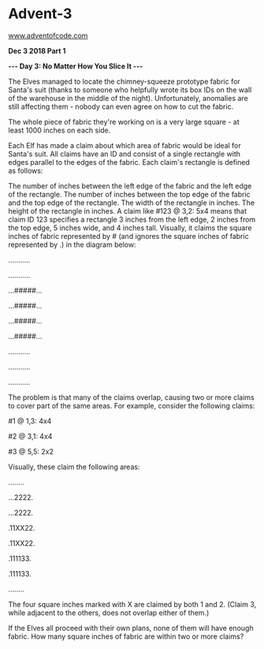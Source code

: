 # Advent-3

www.adventofcode.com

**Dec 3 2018 Part 1**

**--- Day 3: No Matter How You Slice It ---**

The Elves managed to locate the chimney-squeeze prototype fabric for Santa's suit (thanks to someone who helpfully wrote its box IDs on the wall of the warehouse in the middle of the night). Unfortunately, anomalies are still affecting them - nobody can even agree on how to cut the fabric.

The whole piece of fabric they're working on is a very large square - at least 1000 inches on each side.

Each Elf has made a claim about which area of fabric would be ideal for Santa's suit. All claims have an ID and consist of a single rectangle with edges parallel to the edges of the fabric. Each claim's rectangle is defined as follows:

The number of inches between the left edge of the fabric and the left edge of the rectangle.
The number of inches between the top edge of the fabric and the top edge of the rectangle.
The width of the rectangle in inches.
The height of the rectangle in inches.
A claim like #123 @ 3,2: 5x4 means that claim ID 123 specifies a rectangle 3 inches from the left edge, 2 inches from the top edge, 5 inches wide, and 4 inches tall. Visually, it claims the square inches of fabric represented by # (and ignores the square inches of fabric represented by .) in the diagram below:

...........

...........

...#####...

...#####...

...#####...

...#####...

...........

...........

...........

The problem is that many of the claims overlap, causing two or more claims to cover part of the same areas. For example, consider the following claims:

\#1 @ 1,3: 4x4

\#2 @ 3,1: 4x4

\#3 @ 5,5: 2x2

Visually, these claim the following areas:

........

...2222.

...2222.

.11XX22.

.11XX22.

.111133.

.111133.

........

The four square inches marked with X are claimed by both 1 and 2. (Claim 3, while adjacent to the others, does not overlap either of them.)

If the Elves all proceed with their own plans, none of them will have enough fabric. How many square inches of fabric are within two or more claims?